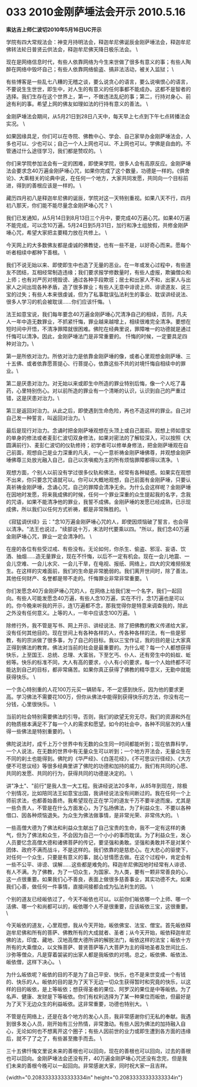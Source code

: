 # 033 2010金刚萨埵法会开示 2010.5.16

**索达吉上师仁波切2010年5月16日UC开示**

学院有四大常规法会：神变月持明法会，释迦牟尼佛诞辰金刚萨埵法会，释迦牟尼佛转法轮日普贤云供法会，释迦牟尼佛天降日极乐法会。 \

现在是网络信息时代，有些人依靠网络为今生来世做了很多有意义的事；有些人陶醉在网络中毁坏自己；有些人依靠网络偷盗、搞非法活动，被关入监狱； \

有些博客是一些乱七八糟的无稽之谈，要么说贪心的语言，要么说嗔恨心的语言，不要说生生世世，即生中，对人生的有意义的任何事都不能成办。这都不是智者的选择。我们生存在这个世界上，第一，不做违法乱纪的事；第二，行持对身心、前途有利的事。希望上网的佛友如理如法的行持有意义的善法。 \

金刚萨埵法会期间，从5月21日到28日八天中，每天早上七点到下午七点转播法会实况。 \

如果因缘具足，你们可以在寺院、佛教中心、学会、自己家举办金刚萨埵法会，人多也可以、少也可以；自己一个人上网也可以、不上网也可以。学佛是自由的。不管通过什么途径学习，我们都是赞叹的。 \

你们来学院参加法会有一定的困难，即使来学院，很多人会有高原反应。金刚萨埵法会要求念40万遍金刚萨埵心咒，如果你完成了这个数量，功德是一样的。《俱舍论》、大乘相关的论典中说，在任何一个地方，大家共同发愿，共同向一个目标前进，得到的善根应该是一样的。 \

藏历四月初八是释迦牟尼佛的诞辰，学院对这一天特别重视。如果八天不行，四月初八那天，你们能不能尽量念金刚萨埵心咒？ \

我们已发通知，从5月14日到8月13日三个月中，要完成40万遍心咒。如果40万遍不能完成，可以念10万遍。5月24日到5月31日，加行和净土组放假，共修金刚萨埵心咒，希望大家把主要精力放在共修上。 \

今天网上的大多数佛友都是虔诚的佛教徒，也有一些不是，以好奇心而来。愿每个听者相续中都种下善根。 \

我们不说无始以来、即使即生中也造了无量的恶业。在一年或发心过程中，有些道友不团结，互相经常制造违缘；我们要求报学修数量时，有些人虚报，欺骗僧众和上师；也有对严厉对境毁谤、通过各种手段欺诳；居士和出家人不和，出家人与出家人之间出现各种矛盾，造了很多罪业；有些人无意中诽谤上师、诽谤道友、说三宝的过失；有些人本来很虔诚，但为了私事耽误弘法利生的事业、耽误讲经说法、很多人学习的机会被耽误......你们应该忏悔。 \

法王如意宝说，我们每年要念40万遍金刚萨埵心咒清净自己的相续，否则，凡夫人一年中造无数罪业，不抓紧忏悔，罪业越来越增上，相续很难完全清净。要想在短时间中开悟，不清净罪障就很困难。佛陀在经典里说，罪障唯一的功德就是通过忏悔可以清净。因此，金刚萨埵法门是非常重要的。  忏悔的时候，一定要具足四种对治力。\

第一是所依对治力。所依对治力是依靠金刚萨埵的像，或者心里观想金刚萨埵、三十五佛、或者依靠愿菩提心、行菩提心，依靠这些不共的对境忏悔自相续中的罪业。\

第二是厌患对治力。对无始以来或即生中所造的罪业特别后悔，像一个人吃了毒药，心里特别伤心。对以前所造的罪业有一个清晰的认识，认识到自己的严重过错，这是厌患对治力。\

第三是返回对治力。从此之后，即使遇到生命危险，再也不造这样的罪业。自己对自己发一种誓言，叫返回对治力。\

最后是现行对治力。念诵时把金刚萨埵观想在头顶上或自己面前。观想上师如意宝的单身的修法或者麦彭仁波切双身修法，如果对密法的了解较深入，可以按照《大圆满前行》、麦彭仁波切的仪轨修持；初学者可以修单身修法，把金刚萨埵观在自己前面，观想自己是业力深重的凡夫，一心一意祈祷金刚萨埵佛尊，并观想金刚萨埵佛尊三处放光融入自己，自己以贪嗔痴为主的所有烦恼罪障都得以清净。 \

观想方面，个别人以前没有学过很多仪轨和佛法，经常有各种疑惑。如果实在观想不出来，你只要念咒语就可以。你可以大概地观想，自己前面有金刚萨埵，只要认真祈祷金刚萨埵，念诵心咒，自己的罪障会清净无余。为什么会这样呢？金刚萨埵在因地时发愿，将来我成佛的时候，任何一个罪业深重的众生提起我的名字，念我的咒语，如果不能清净他的罪业，我誓不成佛。金刚萨埵的发愿已经成熟，已示现成佛，所以我们以任何方式祈祷，都是非常殊胜的。 \

《寂猛调伏续》云："念10万遍金刚萨埵心咒的人，即使因烦恼破了誓言，也会得以清净。"法王也说过，"续部说十万，末法时代要乘以四。"所以，我们念40万遍金刚萨埵心咒，罪业一定会清净的。 \

在座的各位有些受过戒、有些没有。无论如何，你杀生、偷盗、邪淫、妄语、饮酒、抽烟......造无量罪业，现在不忏悔，以后不一定有机会。现在一会儿地震、一会儿空难、一会儿水灾、一会儿干旱，在电视、报纸、网络上，四大的灾难频频发生。在这样的灾难面前，我们的生命是非常脆弱的。我们离开世间时，除了善法，其他任何财产、名誉都是带不走的。忏悔罪业非常非常重要。 \

你们发愿念40万金刚萨埵心咒的人，在网络上给我们发一个名字，我们一起回向。有些人可能发愿念40万遍，有些人念10万遍，实在不行，念1万遍也是可以的。你今晚来听我的开示，连1万遍都不念，那我觉得你是特意来调查我的，除此之外没有任何意义。上等的人，一年中应该念100万遍。 \

除修行外，我不管是写书、网上开示、讲经说法、除了把佛教的教义传递给大家，没有任何其他目的。现在世间上有各种各样的人，传各种各样的法，有一些是邪教，有的宗派做了很多事，为了自己的目标。我以三宝作证，我的目的是让大家真正得到佛法的教育。佛法对当前的社会是最重要的。为什么呢？每一个人都想获得快乐，上至国王、总统、总理、大富翁，下至乞丐、仆人、还有旁生中的蚂蚁、蚯蚓等。快乐的标准不同，大人有高的要求，小人有小的要求，每一个人始终都不可能达到自己的目标，都非常痛苦。如果你真正获得了佛教的精华意义，无勤中就能获得快乐。 \

一个贪心特别重的人花100万元买一辆轿车，不一定感到快乐，因为他的要求更高。学习佛法不需要花100万，但你从佛法中能得到获得快乐的方法，你没有花一分钱，心里很快乐。 \

当前的社会特别需要佛法的引导。否则，我们的欲望无穷无尽，我们的资源和外在的物质根本满足不了每一个人的需求和愿望。如今的社会中，各种不同层次的人懂得一些佛法是特别重要的。 \

佛陀说法时，成千上万个世界中有无数的众生同一时间都能听到；现在依靠科学，一个人说法，在无数的世界中有无量众生可以听到；一个地方开法会，无量众生在不同的刹土也能得到。佛陀的《华严经》、《白莲花经》，《不可思议行径经》、《大方便不可思议经》等很多经典里讲了佛陀的功德和加持的威力，我们有共同的心愿、共同的发愿、共同的行为，获得共同的功德是决定的。 \

讲"净土"、"前行"是我人生一大工程。我讲经说法20多年，从85年到现在，除极个别情况，比如陪同法王如意宝出国，我讲经说法没有间断过的。我在任何一个上师前求法，也都善始善终。我希望现在正在学习的道友千万不要半途而废。尤其是一些负责人，不管是在什么方面发心，为了弘扬佛法，为了利益众生、不要以各种借口、因各种烦恼退失。为众生为佛法做事情，是非常光荣、非常伟大的。 \

一些高僧大德为了佛法和利益众生献出了自己宝贵的生命，我不一定有这样的勇气，但为了佛法和众生，不会因为自己一个小小的事而耽误。为了利益众生，发心人员要忆念高僧大德和诸佛菩萨的传记，要坚强和勇敢。坚强和勇敢并不是对某个团体、政府不满而战斗，不是这样的。我们依靠的是慈悲心。在大悲心的驱使下，对任何一个众生，只要是有意义的事，就心甘情愿去做。在这个过程中，肯定会有一些不公平、诽谤、误解......这些都是难免的。释迦牟尼佛因地时经常有人诽谤、有人不满。为了佛教，为了一切众生，为国家、为人类，要有一颗非常善良的心，这一点很重要。如果我们心不善良，表面上做很多慈善事业，其实功德不大。如果我们心善，做任何一件事情，直接间接都会成为弘法利生的因。 \

个别的道友已经皈依过了，今天不皈依也可以。以前你们皈依哪一个上师、哪一个活佛、哪一个和尚都可以的，皈依哪个人不是很重要，应该皈依三宝，这很重要。 \

今天皈依的道友，心里观想，我从今天开始，皈依佛宝、法宝、僧宝。首先皈依释迦牟尼佛和所有的菩萨、佛教所有的大成就者、圣者；从今天开始，皈依释迦牟尼佛的法，印度、藏地、汉地高僧大德所讲的解脱法门，皈依这样的法宝；皈依十方所有的大乘僧众，以文殊菩萨、普贤菩萨等八大菩萨为主的得地圣者及世间比丘、沙弥等僧众，凡是穿着袈裟的出家人都是我皈依的对境。总之，皈依佛、皈依法、皈依僧，这样下决心。 \

为什么皈依呢？皈依的目的不是为了自己平安、快乐，也不是来世变成一个有钱的、快乐的人。皈依的目的是为了天下无边一切众生获得暂时和究竟的快乐，以这样的目的皈依，是上等皈依；想获得圣者的果位、阿罗汉的果位是中等皈依。为了名声、健康、发财是下等皈依。你们有权利选择为了某一种果位而皈依，但最好是为了天下无边众生的利益皈依。这非常重要，功德也特别大。 \

不管是在网络上，还是在各个地方的发心人员，我非常感谢你们无私的奉献。我遇到很多发心人员，刚开始有三分热情，非常激动。有些人因为佛法的加持融入自心，无论如何也不想离开这个圈子；有些人因前世的业力或即生遭到各方面的违缘后，就不了了之了，有些甚至撒手而去。 \

三十五佛忏悔文里说未来的善根也可以回向，现在的善根也可以回向，过去的善根也可以回向。金刚萨埵法会还没有开，40万遍金刚萨埵心咒还没有念完，但是我们未来的善根今晚可以一起回向。非常感谢大家，同时祝大家一且吉祥。

{width="0.20833333333333334in" height="0.20833333333333334in"}


